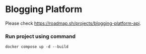 # Blogging Platform

Please check https://roadmap.sh/projects/blogging-platform-api.

### Run project using command
```
docker compose up -d --build
```
